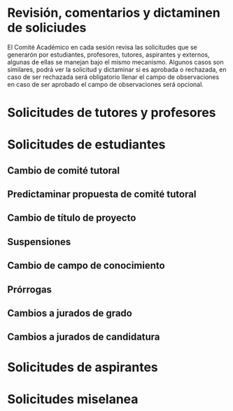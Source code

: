 # Revisión, comentarios y dictaminen de soliciudes 
El Comité Académico en cada sesión revisa las solicitudes que se generarón por estudiantes, profesores, tutores, aspirantes y externos,
algunas de ellas se manejan bajo el mismo mecanismo. Algunos casos son similares, podrá ver la solicitud y dictaminar si es aprobada
o rechazada, en caso de ser rechazada será obligatorio llenar el campo de observaciones en caso de ser aprobado el campo
de observaciones será opcional.

# Solicitudes de tutores y profesores

# Solicitudes de estudiantes

## Cambio de comité tutoral


## Predictaminar propuesta de comité tutoral


## Cambio de título de proyecto


## Suspensiones


## Cambio de campo de conocimiento


## Prórrogas


## Cambios a jurados de grado


## Cambios a jurados de candidatura

# Solicitudes de aspirantes

# Solicitudes miselanea 


